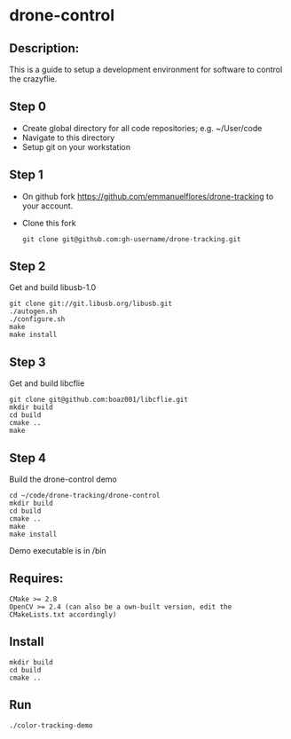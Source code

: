 # drone-control

## Description:
This is a guide to setup a development environment for software to control the crazyflie.

## Step 0
- Create global directory for all code repositories; e.g. ~/User/code
- Navigate to this directory
- Setup git on your workstation

## Step 1
- On github fork https://github.com/emmanuelflores/drone-tracking to your account.
- Clone this fork

  ```
  git clone git@github.com:gh-username/drone-tracking.git
  ```

## Step 2
Get and build libusb-1.0

    git clone git://git.libusb.org/libusb.git
    ./autogen.sh
    ./configure.sh
    make
    make install

## Step 3
Get and build libcflie

    git clone git@github.com:boaz001/libcflie.git
    mkdir build
    cd build
    cmake ..
    make

## Step 4
Build the drone-control demo

    cd ~/code/drone-tracking/drone-control
    mkdir build
    cd build
    cmake ..
    make
    make install

Demo executable is in /bin

## Requires:

    CMake >= 2.8
    OpenCV >= 2.4 (can also be a own-built version, edit the CMakeLists.txt accordingly)

## Install

    mkdir build
    cd build
    cmake ..

## Run

```
./color-tracking-demo
```
